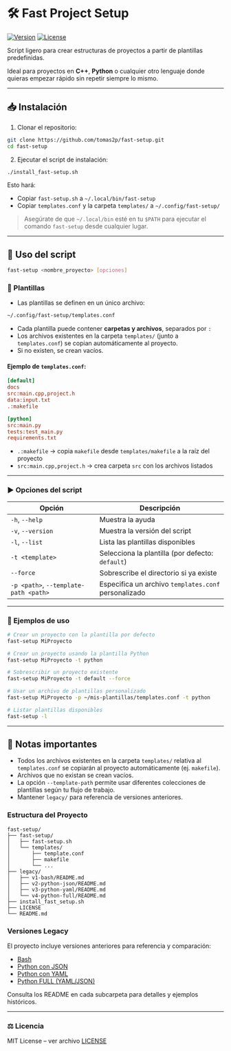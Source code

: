 # 🛠️ Fast Project Setup

[![Version](https://img.shields.io/badge/version-5.0-blue?style=for-the-badge)](https://github.com/tomas2p/fast-setup)
[![License](https://img.shields.io/badge/license-MIT-green?style=for-the-badge)](LICENSE)

Script ligero para crear estructuras de proyectos a partir de plantillas predefinidas.

Ideal para proyectos en **C++**, **Python** o cualquier otro lenguaje donde quieras empezar rápido sin repetir siempre lo mismo.

---

## 📥 Instalación

1. Clonar el repositorio:

```bash
git clone https://github.com/tomas2p/fast-setup.git
cd fast-setup
````

2. Ejecutar el script de instalación:

```bash
./install_fast-setup.sh
```

Esto hará:

* Copiar `fast-setup.sh` a `~/.local/bin/fast-setup`
* Copiar `templates.conf` y la carpeta `templates/` a `~/.config/fast-setup/`

> Asegúrate de que `~/.local/bin` esté en tu `$PATH` para ejecutar el comando `fast-setup` desde cualquier lugar.

---

## 🚀 Uso del script

```bash
fast-setup <nombre_proyecto> [opciones]
```

### 🔹 Plantillas

* Las plantillas se definen en un único archivo:

```bash
~/.config/fast-setup/templates.conf
```

* Cada plantilla puede contener **carpetas y archivos**, separados por `:`
* Los archivos existentes en la carpeta `templates/` (junto a `templates.conf`) se copian automáticamente al proyecto.
* Si no existen, se crean vacíos.

#### Ejemplo de `templates.conf`:

```ini
[default]
docs
src:main.cpp,project.h
data:input.txt
.:makefile

[python]
src:main.py
tests:test_main.py
requirements.txt
```

* `.:makefile` → copia `makefile` desde `templates/makefile` a la raíz del proyecto
* `src:main.cpp,project.h` → crea carpeta `src` con los archivos listados

---

### ▶️ Opciones del script

| Opción                                | Descripción                                          |
| ------------------------------------- | ---------------------------------------------------- |
| `-h`, `--help`                        | Muestra la ayuda                                     |
| `-v`, `--version`                     | Muestra la versión del script                        |
| `-l`, `--list`                        | Lista las plantillas disponibles                     |
| `-t <template>`                       | Selecciona la plantilla (por defecto: `default`)     |
| `--force`                             | Sobrescribe el directorio si ya existe               |
| `-p <path>`, `--template-path <path>` | Especifica un archivo `templates.conf` personalizado |

---

### 📌 Ejemplos de uso

```bash
# Crear un proyecto con la plantilla por defecto
fast-setup MiProyecto

# Crear un proyecto usando la plantilla Python
fast-setup MiProyecto -t python

# Sobrescribir un proyecto existente
fast-setup MiProyecto -t default --force

# Usar un archivo de plantillas personalizado
fast-setup MiProyecto -p ~/mis-plantillas/templates.conf -t python

# Listar plantillas disponibles
fast-setup -l
```

---

## 📝 Notas importantes

* Todos los archivos existentes en la carpeta `templates/` relativa al `templates.conf` se copiarán al proyecto automáticamente (ej. `makefile`).
* Archivos que no existan se crean vacíos.
* La opción `--template-path` permite usar diferentes colecciones de plantillas según tu flujo de trabajo.
* Mantener `legacy/` para referencia de versiones anteriores.

### Estructura del Proyecto

```
fast-setup/
├── fast-setup/
│   ├── fast-setup.sh
│   └── templates/
│       ├── template.conf
│       ├── makefile
│       └── ...
├── legacy/
│   ├── v1-bash/README.md
│   ├── v2-python-json/README.md
│   ├── v3-python-yaml/README.md
│   └── v4-python-full/README.md
├── install_fast_setup.sh
├── LICENSE
└── README.md
```

### Versiones Legacy

El proyecto incluye versiones anteriores para referencia y comparación:
- [Bash](legacy/v1-bash/README.md)
- [Python con JSON](legacy/v2-python-json/README.md)
- [Python con YAML](legacy/v3-python-yaml/README.md)
- [Python FULL (YAML/JSON)](legacy/v4-python-full/README.md)

Consulta los README en cada subcarpeta para detalles y ejemplos históricos.

---

### ⚖️ Licencia

MIT License – ver archivo [LICENSE](LICENSE)
